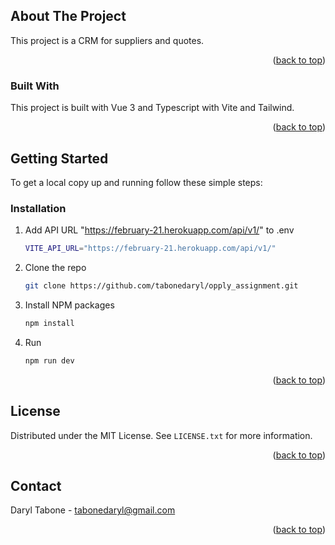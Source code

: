 <!-- ABOUT THE PROJECT -->
## About The Project

This project is a CRM for suppliers and quotes.

<p align="right">(<a href="#about-the-project">back to top</a>)</p>


### Built With

This project is built with Vue 3 and Typescript with Vite and Tailwind.

<p align="right">(<a href="#about-the-project">back to top</a>)</p>


<!-- GETTING STARTED -->
## Getting Started

To get a local copy up and running follow these simple steps:

### Installation

1. Add API URL "https://february-21.herokuapp.com/api/v1/" to .env
   ```sh
   VITE_API_URL="https://february-21.herokuapp.com/api/v1/"
   ```

2. Clone the repo
   ```sh
   git clone https://github.com/tabonedaryl/opply_assignment.git
   ```
   
3. Install NPM packages
   ```sh
   npm install
   ```
   
4. Run
   ```sh
   npm run dev
   ```

<p align="right">(<a href="#about-the-project">back to top</a>)</p>


<!-- LICENSE -->
## License

Distributed under the MIT License. See `LICENSE.txt` for more information.

<p align="right">(<a href="#about-the-project">back to top</a>)</p>


<!-- CONTACT -->
## Contact

Daryl Tabone - <a href="mailto:tabonedaryl@gmail.com">tabonedaryl@gmail.com</a>

<p align="right">(<a href="#readme-top">back to top</a>)</p>


